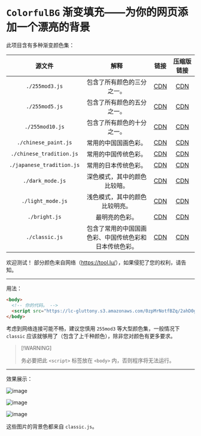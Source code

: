 # `ColorfulBG` 渐变填充——为你的网页添加一个漂亮的背景

此项目含有多种渐变颜色集：

|          源文件           |                          解释                          |                             链接                             |                          压缩版链接                          |
| :-----------------------: | :----------------------------------------------------: | :----------------------------------------------------------: | :----------------------------------------------------------: |
|      `./255mod3.js`       |               包含了所有颜色的三分之一。               | [CDN](https://lc-gluttony.s3.amazonaws.com/0zpMrNotfBZq/mFytppKIMlYAwsWOCelwhDGf1QxHz0FI/255mod3.js) | [CDN](https://lc-gluttony.s3.amazonaws.com/0zpMrNotfBZq/iUuiTqwRmORLpuJD5nvU4th2YWF4vv0H/255mod3.min.min.js) |
|      `./255mod5.js`       |               包含了所有颜色的五分之一。               | [CDN](https://lc-gluttony.s3.amazonaws.com/0zpMrNotfBZq/vOSmBFC5WJ04rBufHBED2akQHiGN2Fx9/255mod5.js) | [CDN](https://lc-gluttony.s3.amazonaws.com/0zpMrNotfBZq/7IpNv6ubgXs8IPI0oXuadSc6D2WOzGJH/255mod5.min.js) |
|      `./255mod10.js`      |               包含了所有颜色的十分之一。               | [CDN](https://lc-gluttony.s3.amazonaws.com/0zpMrNotfBZq/f4iND4bR4X0zvR9skfProsxvUJckSBxP/255mod10.js) | [CDN](https://lc-gluttony.s3.amazonaws.com/0zpMrNotfBZq/z91uf0GD8q5X7GgTvIwaMLQnUDPIuwGU/255mod10.min.js) |
|   `./chinese_paint.js`    |                  常用的中国国画色彩。                  | [CDN](https://lc-gluttony.s3.amazonaws.com/0zpMrNotfBZq/31vlMNHAdVcrzmir25m7jDeodzmzPT3o/chinese_painting.js) | [CDN](https://lc-gluttony.s3.amazonaws.com/0zpMrNotfBZq/ndl1j1soaNy3eJ4FMMVsYRJtTjwB38R3/chinese_painting.min.js) |
| `./chinese_tradition.js`  |                  常用的中国传统色彩。                  | [CDN](https://lc-gluttony.s3.amazonaws.com/0zpMrNotfBZq/EzPRYy5llBG4YqmCsF1UsAQ6gBg3J20a/chinese_tradition.js) | [CDN](https://lc-gluttony.s3.amazonaws.com/0zpMrNotfBZq/6ey9dBjvbinKbzdlFBfFQ3HML0DmOCBi/chinese_tradition.min.js) |
| `./japanese_tradition.js` |                  常用的日本传统色彩。                  | [CDN](https://lc-gluttony.s3.amazonaws.com/0zpMrNotfBZq/oIS7TkGa9RwiQCciBvXn8a6KMAIPYO2b/japanese_tradition.js) | [CDN](https://lc-gluttony.s3.amazonaws.com/0zpMrNotfBZq/XnzimtsPVgqneSUukC4OQpKlyJbmaPkK/japanese_tradition.min.js) |
|     `./dark_mode.js`      |              深色模式，其中的颜色比较暗。              | [CDN](https://lc-gluttony.s3.amazonaws.com/0zpMrNotfBZq/MnXlAbcd93QqKh7snn6rMYlCHe9vGjbc/dark_mode.js) | [CDN](https://lc-gluttony.s3.amazonaws.com/0zpMrNotfBZq/DtPGIdn9MjnLU8RDTvOKOQ0fa260Sdtc/dark_mode.min.js) |
|     `./light_mode.js`     |             浅色模式，其中的颜色比较明亮。             | [CDN](https://lc-gluttony.s3.amazonaws.com/0zpMrNotfBZq/VIgw7dMgAmQ6XcrKbaFvTBkPsHtId3iQ/light_mode.js) | [CDN](https://lc-gluttony.s3.amazonaws.com/0zpMrNotfBZq/IpvEePn3bWhuCyPscNHF4Yq63nOAkjoi/light_mode.min.js) |
|       `./bright.js`       |                     最明亮的色彩。                     | [CDN](https://lc-gluttony.s3.amazonaws.com/0zpMrNotfBZq/tW7FAn6y9GrdsHGKSGB4Uz4m9vmz8GWk/bright.js) | [CDN](https://lc-gluttony.s3.amazonaws.com/0zpMrNotfBZq/kvrAplKfk7aWvRXilttF4iA7XC9ER6GO/bright.min.js) |
|      `./classic.js`       | 包含了常用的中国国画色彩、中国传统色彩和日本传统色彩。 | [CDN](https://lc-gluttony.s3.amazonaws.com/0zpMrNotfBZq/HqCEpXlQhriaXwhlmIpAByKv39SHuTsc/classic.js) | [CDN](https://lc-gluttony.s3.amazonaws.com/0zpMrNotfBZq/2ahD0gXGeW4QUABiEqOJ9VclChVhHUSR/classic.min.js) |

欢迎测试！
部分颜色来自网络（<https://tool.lu/>），如果侵犯了您的权利，请告知。

---

用法：

```html
<body>
  <!-- 你的代码。 -->
  <script src="https://lc-gluttony.s3.amazonaws.com/0zpMrNotfBZq/2ahD0gXGeW4QUABiEqOJ9VclChVhHUSR/classic.min.js"></script>
</body>
```

考虑到网络连接可能不畅，建议您慎用 `255mod3` 等大型颜色集，一般情况下 `classic` 应该就够用了（包含了上千种颜色），除非您对颜色有更多要求。

>   [!WARNING]
>
>   务必要把此 `<script>` 标签放在  `<body>` 内，否则程序将无法运行。


---

效果展示：

![image](https://github.com/PanDaoxi/ColorfulBG/assets/63720932/00ae9ef9-6591-4abe-85ca-d3db59f16748)

![image](https://github.com/PanDaoxi/ColorfulBG/assets/63720932/63c66bac-7291-43d1-a206-ce3800c1f794)

![image](https://github.com/PanDaoxi/ColorfulBG/assets/63720932/af9757a0-470e-4b95-8f5f-be3e7e718e78)

这些图片的背景色都来自 `classic.js`。
